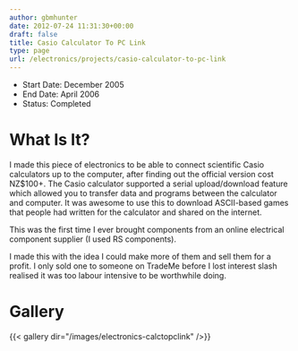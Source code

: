 ```yaml
---
author: gbmhunter
date: 2012-07-24 11:31:30+00:00
draft: false
title: Casio Calculator To PC Link
type: page
url: /electronics/projects/casio-calculator-to-pc-link
---
```


* Start Date: December 2005
* End Date: April 2006
* Status: Completed

# What Is It?

I made this piece of electronics to be able to connect scientific Casio calculators up to the computer, after finding out the official version cost NZ$100+. The Casio calculator supported a serial upload/download feature which allowed you to transfer data and programs between the calculator and computer. It was awesome to use this to download ASCII-based games that people had written for the calculator and shared on the internet.

This was the first time I ever brought components from an online electrical component supplier (I used RS components).

I made this with the idea I could make more of them and sell them for a profit. I only sold one to someone on TradeMe before I lost interest slash realised it was too labour intensive to be worthwhile doing.

# Gallery

{{< gallery dir="/images/electronics-calctopclink" />}}
